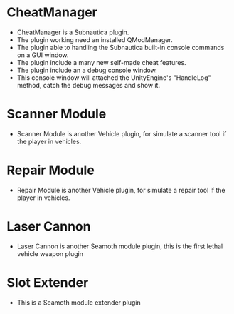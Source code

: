 # CheatManager
- CheatManager is a Subnautica plugin.
- The plugin working need an installed QModManager.
- The plugin able to handling the Subnautica built-in console commands on a GUI window.
- The plugin include a many new self-made cheat features.
- The plugin include an a debug console window.
- This console window will attached the UnityEngine's "HandleLog" method, catch the debug messages and show it.

# Scanner Module
- Scanner Module is another Vehicle plugin, for simulate a scanner tool if the player in vehicles.

# Repair Module
- Repair Module is another Vehicle plugin, for simulate a repair tool if the player in vehicles.

# Laser Cannon
- Laser Cannon is another Seamoth module plugin, this is the first lethal vehicle weapon plugin

# Slot Extender
- This is a Seamoth module extender plugin
